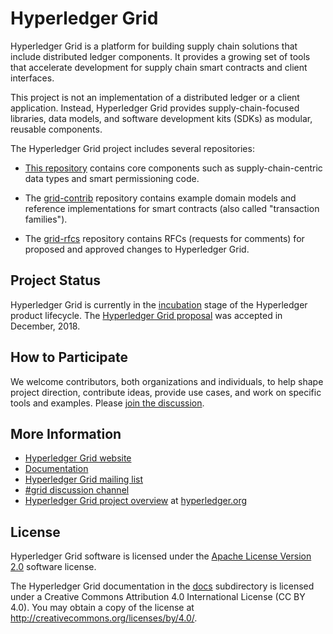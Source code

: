 # Hyperledger Grid

Hyperledger Grid is a platform for building supply chain solutions that include
distributed ledger components. It provides a growing set of tools that
accelerate development for supply chain smart contracts and client interfaces.

This project is not an implementation of a distributed ledger or a client
application. Instead, Hyperledger Grid provides supply-chain-focused libraries,
data models, and software development kits (SDKs) as modular, reusable
components.

The Hyperledger Grid project includes several repositories:

- [This repository](https://github.com/hyperledger/grid) contains core
  components such as supply-chain-centric data types and smart permissioning
  code.

- The [grid-contrib](https://github.com/hyperledger/grid-contrib) repository
  contains example domain models and reference implementations for smart
  contracts (also called "transaction families").

- The [grid-rfcs](https://github.com/hyperledger/grid-rfcs) repository
  contains RFCs (requests for comments) for proposed and approved changes to
  Hyperledger Grid.


## Project Status

Hyperledger Grid is currently in the
[incubation](https://wiki.hyperledger.org/display/HYP/Project+Lifecycle#ProjectLifecycle-incubation)
stage of the Hyperledger product lifecycle.
The [Hyperledger Grid
proposal](https://docs.google.com/document/d/1b6ES0bKUK30E2iZizy3vjVEhPn7IvsW5buDo7nFXBE0/)
was accepted in December, 2018.


## How to Participate

We welcome contributors, both organizations and individuals, to help shape
project direction, contribute ideas, provide use cases, and work on specific
tools and examples. Please [join the
discussion](https://grid.hyperledger.org/community/join_the_discussion/).


## More Information

- [Hyperledger Grid website](https://grid.hyperledger.org)
- [Documentation](https://grid.hyperledger.org/docs/grid/nightly/master/)
- [Hyperledger Grid mailing list](https://lists.hyperledger.org/g/grid)
- [#grid discussion channel](https://chat.hyperledger.org/channel/grid)
- [Hyperledger Grid project overview](https://www.hyperledger.org/projects/grid)
  at [hyperledger.org](https://www.hyperledger.org)


## License

Hyperledger Grid software is licensed under the [Apache License Version
2.0](LICENSE) software license.

The Hyperledger Grid documentation in the [docs](docs) subdirectory is licensed
under a Creative Commons Attribution 4.0 International License (CC BY 4.0).
You may obtain a copy of the license at
<http://creativecommons.org/licenses/by/4.0/>.
